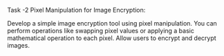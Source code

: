 Task -2
Pixel Manipulation for Image Encryption:

Develop a simple image encryption tool using pixel manipulation. You can perform operations like swapping pixel values or applying a basic mathematical operation to each pixel. Allow users to encrypt and decrypt images.
